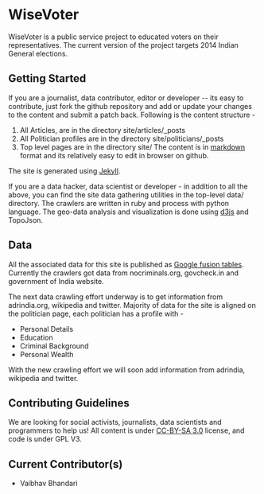 WiseVoter
=========

WiseVoter is a public service project to educated voters on their representatives. 
The current version of the project targets 2014 Indian General elections.

Getting Started
---------------
If you are a journalist, data contributor, editor or developer -- its easy to contribute, just fork the github repository and add or update your changes to the content and submit a patch back. Following is the content structure - 

1. All Articles, are in the directory site/articles/_posts
2. All Politician profiles are in the directory site/politicians/_posts
3. Top level pages are in the directory site/
The content is in [markdown](https://github.com/adam-p/markdown-here/wiki/Markdown-Cheatsheet) format and its relatively easy to edit in browser on github. 

The site is generated using [Jekyll](http://jekyllrb.com/).

If you are a data hacker, data scientist or developer - in addition to all the above, you can find the site data gathering utilities in the top-level data/ directory. The crawlers are written in ruby and process with python language. The geo-data analysis and visualization is done using [d3js](http://www.d3js.org) and TopoJson.

Data
----
All the associated data for this site is published as [Google fusion tables](http://bit.ly/wv-tables). Currently the crawlers got data from nocriminals.org, govcheck.in and government of India website.

The next data crawling effort underway is to get information from adrindia.org, wikipedia and twitter. Majority of data for the site is aligned on the politician page, each politician has a profile with -
* Personal Details
* Education
* Criminal Background
* Personal Wealth

With the new crawling effort we will soon add information from adrindia, wikipedia and twitter.

Contributing Guidelines
-----------------------
We are looking for social activists, journalists, data scientists and programmers to help us! All content is under [CC-BY-SA 3.0](http://creativecommons.org/licenses/by-sa/3.0/us/) license, and code is under GPL V3.


Current Contributor(s)
----------------------
* Vaibhav Bhandari
